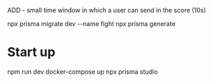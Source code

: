 ADD - small time window in which a user can send in the score (10s)

npx prisma migrate dev --name fight
npx prisma generate

# Start up

npm run dev
docker-compose up
npx prisma studio
